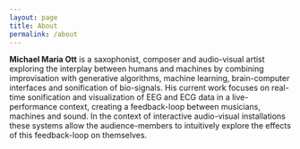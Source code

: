 ```yaml
---
layout: page
title: About
permalink: /about
---
```


**Michael Maria Ott** is a saxophonist, composer and audio-visual artist exploring the interplay between humans and machines by combining improvisation with generative algorithms, machine learning, brain-computer interfaces and sonification of bio-signals. His current work focuses on real-time sonification and visualization of EEG and ECG data in a live-performance context, creating a feedback-loop between musicians, machines and sound. In the context of interactive audio-visual installations these systems allow the audience-members to intuitively explore the effects of this feedback-loop on themselves.

